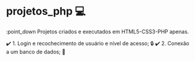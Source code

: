 # projetos_php :computer:
:point_down Projetos criados e executados em HTML5-CSS3-PHP apenas.

:heavy_check_mark: 1. Login e recochecimento de usuário e nível de acesso; :lock:
:heavy_check_mark: 2. Conexão a um banco de dados; :key:
